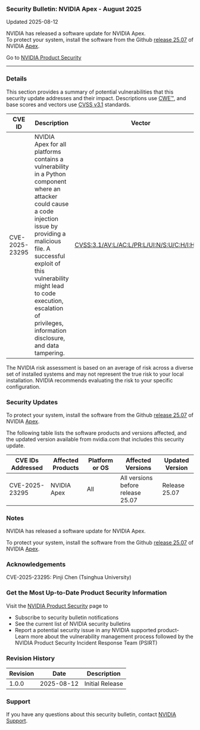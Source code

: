 ### Security Bulletin: NVIDIA Apex - August 2025

Updated 2025-08-12

<div>NVIDIA has released a software update for NVIDIA Apex.&nbsp;</div><div>To protect your system, install the software from the Github&nbsp;<a href="https://github.com/NVIDIA/apex/releases/tag/25.07">release 25.07</a>&nbsp;of NVIDIA <a href="https://github.com/NVIDIA/apex">Apex</a>.</div>

Go to [NVIDIA Product Security](https://www.nvidia.com/security/)

_______________________________________________________________________________________________________________________________________________

### Details

This section provides a summary of potential vulnerabilities that this security update addresses and their impact. Descriptions use [CWE™](https://cwe.mitre.org/), and base scores and vectors use [CVSS v3.1](https://www.first.org/cvss/specification-document) standards.

| **CVE ID** | **Description** | **Vector** | **Base Score** | **Severity** | **CWE** | **Impacts** |
| ---------- | ---------------- | ---------- | -------------- | ------------ | -------- | ------------ |
| CVE-2025-23295 | NVIDIA Apex for all platforms contains a vulnerability in a Python component where an attacker could cause a code injection issue by providing a malicious file. A successful exploit of this vulnerability might lead to code execution, escalation of privileges, information disclosure, and data tampering. | [CVSS:3.1/AV:L/AC:L/PR:L/UI:N/S:U/C:H/I:H/A:H](https://www.first.org/cvss/calculator/3.1#CVSS:3.1/AV:L/AC:L/PR:L/UI:N/S:U/C:H/I:H/A:H) | 7.8 | HIGH | [CWE-94](https://cwe.mitre.org/data/definitions/94.html) | Code execution, escalation of privileges, information disclosure and data tampering |

The NVIDIA risk assessment is based on an average of risk across a diverse set of installed systems and may not represent the true risk to your local installation. NVIDIA recommends evaluating the risk to your specific configuration.

### Security Updates

<div>To protect your system, install the software from the Github&nbsp;<a href="https://github.com/NVIDIA/apex/releases/tag/25.07">release 25.07</a>&nbsp;of NVIDIA&nbsp;<a href="https://github.com/NVIDIA/apex">Apex</a>.</div>

The following table lists the software products and versions affected, and the updated version available from nvidia.com that includes this security update.

| **CVE IDs Addressed** | **Affected Products** | **Platform or OS** | **Affected Versions** | **Updated Version** |
| --------------------- | --------------------- | ----------------- | --------------------- | ------------------- |
| CVE-2025-23295 | NVIDIA Apex | All | All versions before release 25.07 | Release 25.07 |

### Notes

NVIDIA has released a software update for NVIDIA Apex. <br><div>To protect your system, install the software from the Github <a href="https://github.com/NVIDIA/apex/releases/tag/25.07">release 25.07</a> of NVIDIA <a href="https://github.com/NVIDIA/apex">Apex</a>.</div>


### Acknowledgements

CVE-2025-23295: Pinji Chen (Tsinghua University)



### Get the Most Up-to-Date Product Security Information

Visit the [NVIDIA Product Security](https://www.nvidia.com/security/) page to

- Subscribe to security bulletin notifications
- See the current list of NVIDIA security bulletins
- Report a potential security issue in any NVIDIA supported product- Learn more about the vulnerability management process followed by the NVIDIA Product Security Incident Response Team (PSIRT)
### Revision History

| **Revision** | **Date** | **Description** |
| ------------ | -------- | --------------- |
| 1.0.0 | 2025-08-12 | Initial Release |

### Support
If you have any questions about this security bulletin, contact [NVIDIA Support](https://www.nvidia.com/object/support.html).
